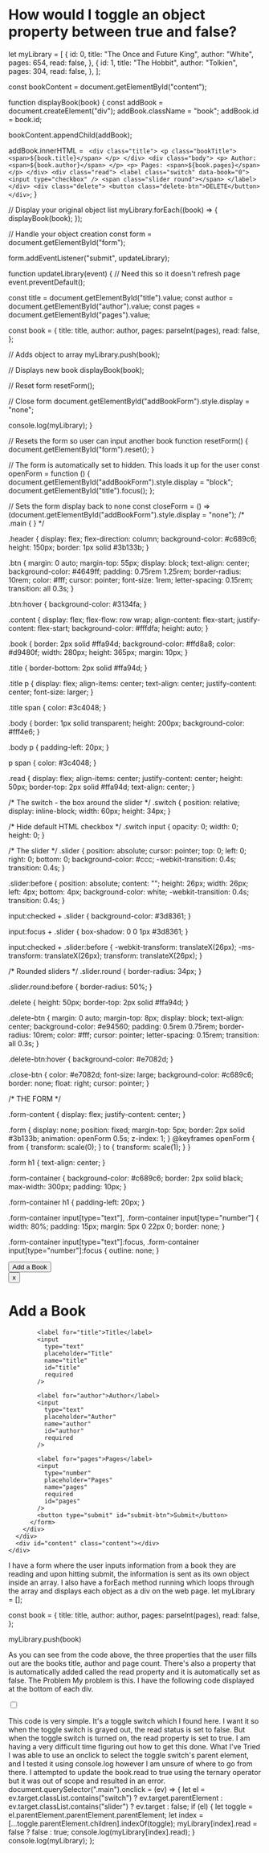 
# How would I toggle an object property between true and false?



let myLibrary = [
  {
    id: 0,
    title: "The Once and Future King",
    author: "White",
    pages: 654,
    read: false,
  },
  {
    id: 1,
    title: "The Hobbit",
    author: "Tolkien",
    pages: 304,
    read: false,
  },
];

const bookContent = document.getElementById("content");

function displayBook(book) {
  const addBook = document.createElement("div");
  addBook.className = "book";
  addBook.id = book.id;

  bookContent.appendChild(addBook);

  addBook.innerHTML = `
        <div class="title">
            <p class="bookTitle">
                <span>${book.title}</span>
            </p>
        </div>
        <div class="body">
            <p>
                Author: <span>${book.author}</span>
            </p>
            <p>
                Pages: <span>${book.pages}</span>
            </p>
        </div>
        <div class="read">
            <label class="switch" data-book="0">
               <input type="checkbox" />
               <span class="slider round"></span>
            </label>
       </div>
       <div class="delete">
            <button class="delete-btn">DELETE</button>
       </div>`;
}

// Display your original object list
myLibrary.forEach((book) => {
  displayBook(book);
});

// Handle your object creation
const form = document.getElementById("form");

form.addEventListener("submit", updateLibrary);

function updateLibrary(event) {
  // Need this so it doesn't refresh page
  event.preventDefault();

  const title = document.getElementById("title").value;
  const author = document.getElementById("author").value;
  const pages = document.getElementById("pages").value;

  const book = {
    title: title,
    author: author,
    pages: parseInt(pages),
    read: false,
  };

  // Adds object to array
  myLibrary.push(book);

  // Displays new book
  displayBook(book);

  // Reset form
  resetForm();

  // Close form
  document.getElementById("addBookForm").style.display = "none";

  console.log(myLibrary);
}

// Resets the form so user can input another book
function resetForm() {
  document.getElementById("form").reset();
}

// The form is automatically set to hidden. This loads it up for the user
const openForm = function () {
  document.getElementById("addBookForm").style.display = "block";
  document.getElementById("title").focus();
};

// Sets the form display back to none
const closeForm = () =>
  (document.getElementById("addBookForm").style.display = "none");
/* .main {
} */

.header {
  display: flex;
  flex-direction: column;
  background-color: #c689c6;
  height: 150px;
  border: 1px solid #3b133b;
}

.btn {
  margin: 0 auto;
  margin-top: 55px;
  display: block;
  text-align: center;
  background-color: #4649ff;
  padding: 0.75rem 1.25rem;
  border-radius: 10rem;
  color: #fff;
  cursor: pointer;
  font-size: 1rem;
  letter-spacing: 0.15rem;
  transition: all 0.3s;
}

.btn:hover {
  background-color: #3134fa;
}

.content {
  display: flex;
  flex-flow: row wrap;
  align-content: flex-start;
  justify-content: flex-start;
  background-color: #fffdfa;
  height: auto;
}

.book {
  border: 2px solid #ffa94d;
  background-color: #ffd8a8;
  color: #d9480f;
  width: 280px;
  height: 365px;
  margin: 10px;
}

.title {
  border-bottom: 2px solid #ffa94d;
}

.title p {
  display: flex;
  align-items: center;
  text-align: center;
  justify-content: center;
  font-size: larger;
}

.title span {
  color: #3c4048;
}

.body {
  border: 1px solid transparent;
  height: 200px;
  background-color: #fff4e6;
}

.body p {
  padding-left: 20px;
}

p span {
  color: #3c4048;
}

.read {
  display: flex;
  align-items: center;
  justify-content: center;
  height: 50px;
  border-top: 2px solid #ffa94d;
  text-align: center;
}

/* The switch - the box around the slider */
.switch {
  position: relative;
  display: inline-block;
  width: 60px;
  height: 34px;
}

/* Hide default HTML checkbox */
.switch input {
  opacity: 0;
  width: 0;
  height: 0;
}

/* The slider */
.slider {
  position: absolute;
  cursor: pointer;
  top: 0;
  left: 0;
  right: 0;
  bottom: 0;
  background-color: #ccc;
  -webkit-transition: 0.4s;
  transition: 0.4s;
}

.slider:before {
  position: absolute;
  content: "";
  height: 26px;
  width: 26px;
  left: 4px;
  bottom: 4px;
  background-color: white;
  -webkit-transition: 0.4s;
  transition: 0.4s;
}

input:checked + .slider {
  background-color: #3d8361;
}

input:focus + .slider {
  box-shadow: 0 0 1px #3d8361;
}

input:checked + .slider:before {
  -webkit-transform: translateX(26px);
  -ms-transform: translateX(26px);
  transform: translateX(26px);
}

/* Rounded sliders */
.slider.round {
  border-radius: 34px;
}

.slider.round:before {
  border-radius: 50%;
}

.delete {
  height: 50px;
  border-top: 2px solid #ffa94d;
}

.delete-btn {
  margin: 0 auto;
  margin-top: 8px;
  display: block;
  text-align: center;
  background-color: #e94560;
  padding: 0.5rem 0.75rem;
  border-radius: 10rem;
  color: #fff;
  cursor: pointer;
  letter-spacing: 0.15rem;
  transition: all 0.3s;
}

.delete-btn:hover {
  background-color: #e7082d;
}

.close-btn {
  color: #e7082d;
  font-size: large;
  background-color: #c689c6;
  border: none;
  float: right;
  cursor: pointer;
}

/* THE FORM */

.form-content {
  display: flex;
  justify-content: center;
}

.form {
  display: none;
  position: fixed;
  margin-top: 5px;
  border: 2px solid #3b133b;
  animation: openForm 0.5s;
  z-index: 1;
}
@keyframes openForm {
  from {
    transform: scale(0);
  }
  to {
    transform: scale(1);
  }
}

.form h1 {
  text-align: center;
}

.form-container {
  background-color: #c689c6;
  border: 2px solid black;
  max-width: 300px;
  padding: 10px;
}

.form-container h1 {
  padding-left: 20px;
}

.form-container input[type="text"],
.form-container input[type="number"] {
  width: 80%;
  padding: 15px;
  margin: 5px 0 22px 0;
  border: none;
}

.form-container input[type="text"]:focus,
.form-container input[type="number"]:focus {
  outline: none;
}
<!DOCTYPE html>
<html lang="en">
  <head>
    <meta charset="UTF-8" />
    <meta http-equiv="X-UA-Compatible" content="IE=edge" />
    <meta name="viewport" content="width=device-width, initial-scale=1.0" />
    <link rel="stylesheet" href="styles.css" />
    <title>Library</title>
  </head>
  <body>
    <div class="main">
      <div class="header">
        <button class="btn" id="btn" onclick="openForm()">Add a Book</button>
      </div>
      <div class="form-content">
        <div class="form" id="addBookForm">
          <form id="form" action="" class="form-container">
            <button type="button" class="close-btn" onclick="closeForm()">
              x
            </button>
            <h1>Add a Book</h1>

            <label for="title">Title</label>
            <input
              type="text"
              placeholder="Title"
              name="title"
              id="title"
              required
            />

            <label for="author">Author</label>
            <input
              type="text"
              placeholder="Author"
              name="author"
              id="author"
              required
            />

            <label for="pages">Pages</label>
            <input
              type="number"
              placeholder="Pages"
              name="pages"
              required
              id="pages"
            />
            <button type="submit" id="submit-btn">Submit</button>
          </form>
        </div>
      </div>
      <div id="content" class="content"></div>
    </div>
  </body>
</html>



I have a form where the user inputs information from a book they are reading and upon hitting submit, the information is sent as its own object inside an array. I also have a forEach method running which loops through the array and displays each object as a div on the web page.
let myLibrary = [];

const book = {
  title: title,
  author: author,
  pages: parseInt(pages),
  read: false,
};

myLibrary.push(book)

As you can see from the code above, the three properties that the user fills out are the books title, author and page count. There's also a property that is automatically added called the read property and it is automatically set as false.
The Problem
My problem is this. I have the following code displayed at the bottom of each div.
<div class="read">
    <label class="switch">
       <input type="checkbox" />
       <span class="slider round"></span>
    </label>
</div>

This code is very simple. It's a toggle switch which I found here.
I want it so when the toggle switch is grayed out, the read status is set to false. But when the toggle switch is turned on, the read property is set to true. I am having a very difficult time figuring out how to get this done.
What I've Tried
I was able to use an onclick to select the toggle switch's parent element, and I tested it using console.log however I am unsure of where to go from there. I attempted to update the book.read to true using the ternary operator but it was out of scope and resulted in an error.
document.querySelector(".main").onclick = (ev) => {
  let el = ev.target.classList.contains("switch")
    ? ev.target.parentElement
    : ev.target.classList.contains("slider")
    ? ev.target
    : false;
  if (el) {
    let toggle = el.parentElement.parentElement.parentElement;
    let index = [...toggle.parentElement.children].indexOf(toggle);
    myLibrary[index].read = false ? false : true;
    console.log(myLibrary[index].read);
  }
  console.log(myLibrary);
};


        